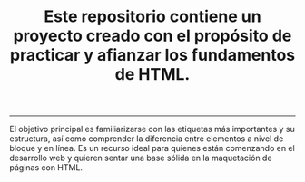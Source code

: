 <div>
  <header>
<h1>Este repositorio contiene un proyecto creado con el propósito de <b>practicar y afianzar</b> los fundamentos de HTML.</h1>
  </header>
<hr>
<p>El objetivo principal es familiarizarse con las etiquetas más importantes y su estructura, así como comprender la diferencia entre elementos a nivel de bloque y en línea.
Es un recurso ideal para quienes están comenzando en el desarrollo web y quieren sentar una base sólida en la maquetación de páginas con HTML.</p>
</div>
